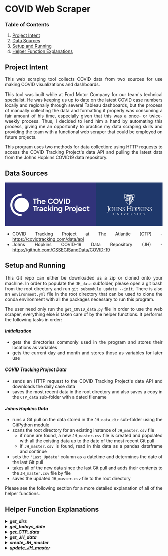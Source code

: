 # COVID Web Scraper
<div align="justify">   


### Table of Contents
1. [Project Intent](#intent)
2. [Data Sources](#data_sources)
3. [Setup and Running](#setup)
4. [Helper Function Explanations](#helper_fcns)


## Project Intent  <a name="intent"></a>

This web scraping tool collects COVID data from two sources for use making COVID visualizations and dashboards.

This tool was built while at Ford Motor Company for our team's technical specialist.  He was keeping us up to date on the latest COVID case numbers locally and regionally through several Tableau dashboards, but the process of manually collecting the data and formatting it properly was consuming a fair amount of his time, especially given that this was a once- or twice-weekly process.  Thus, I decided to lend him a hand by automating this process, giving me an opportunity to practice my data scraping skills and providing the team with a functional web scraper that could be employed on future projects.

This program uses two methods for data collection: using HTTP requests to access the COVID Tracking Project's data API and pulling the latest data from the Johns Hopkins COVID19 data repository.

## Data Sources  <a name="data_sources"></a>

<p style="text-align:center;">
   <img src="CTP_JH_logos.png">
</p>

* COVID Tracking Project at The Atlantic (CTP) - https://covidtracking.com/data/api
* Johns Hopkins COVID-19 Data Repository (JH) - https://github.com/CSSEGISandData/COVID-19

## Setup and Running  <a name="setup"></a>

This Git repo can either be downloaded as a zip or cloned onto your machine.  In order to populate the `JH_data` subfolder, please open a git bash from the root directory and run `git submodule update --init`.  There is also an `environment.yml` file in the root directory that can be used to clone the conda environment with all the packages necessary to run this program.

The user need only run the `get_COVID_data.py` file in order to use the web scraper, everything else is taken care of by the helper functions.  It performs the following tasks in order:

#### *Initialization*
* gets the directories commonly used in the program and stores their locations as variables
* gets the current day and month and stores those as variables for later use

#### *COVID Tracking Project Data*
* sends an HTTP request to the COVID Tracking Project's data API and downloads the daily case data
* saves the most recent data in the root directory and also saves a copy in the `CTP_data` sub-folder with a dated filename

#### *Johns Hopkins Data*
* runs a Git pull on the data stored in the `JH_data_dir` sub-folder using the GitPython module
* scans the root directory for an existing instance of `JH_master.csv` file
    * if none are found, a new `JH_master.csv` file is created and populated with all the existing data up to the date of the most recent Git pull
    * if `JH_master.csv` is found, read in this data as a pandas dataframe and continue
* sets the `'Last_Update'` column as a datetime and determines the date of the last Git pull
* takes all of the new data since the last Git pull and adds their contents to the `JH_master.csv` file by file
* saves the updated `JH_master.csv` file to the root directory

Please see the following section for a more detailed explanation of all of the helper functions. 


## Helper Function Explanations  <a name="helper_fcns"></a>

<details><summary><strong><em>get_dirs</em></strong></summary>
<p>

This function returns the locations of four directories commonly used throughout the program.  The subsequent helper files require many of these directories as inputs. The four directory outputs are as follows:

* `root_dir` - the root directory on the host machine
* `helper_files_dir` - the sub-directory containing all the helper files and modules
* `CTP_data_dir` - the directory where historical daily CTP reports will be moved to
* `JH_data_dir` - the sub-directory within the JH github repo where the daily reports are stored

</p>
</details>

<details><summary><strong><em>get_todays_date</em></strong></summary>
<p>

This function simply returns the day and month at the time of running the program using the `datetime` module.  They are stored as the following variables:

* `current_day`
* `current_month`

These variables are used in the `get_CTP_data` function for file labeling purposes.

</p>
</details>

<details><summary><strong><em>get_CTP_data</em></strong></summary>
<p>

This function accesses the CTP data API via an HTTP request, which returns the latest daily case data.  Two copies of this data are saved:

* one instance is saved to the `root_dir` as `CTP_daily.csv`
* another instance is saved to the `CTP_data_dir` with a dated filename using the `current_month` and `current_day` variables
    * the date formatting of the filename is month-day, so a file downloaded on December 15 would be saved as `CTP_daily_12-15.csv`

Since the data API isn't guaranteed to respond to the HTTP request, it is error-proofed by a "timeout" input of five seconds and nested within a while loop.  Thus, if the API doesn't respond within five seconds, rather than an error being raised and the program aborting, the request will continue to be made until the `CTP_daily.csv` file exists in the `root_dir` folder.

</p>
</details>

<details><summary><strong><em>get_JH_data</em></strong></summary>
<p>

This function performs a Git pull on the JH repo stored in the `JH_data` subfolder.  It uses the GitPython module to create a Git class object, giving it the `JH_data_dir` as the target folder, and using the pull() method to perform the git pull.

</p>
</details>

<details><summary><strong><em>create_JH_master</em></strong></summary>
<p>

This function creates a new `JH_master.csv` file if one does not already exist in the `root_dir`.  It loops thru all of the existing files in the `JH_data_dir` and concatenates them into a single dataframe.  This dataframe is then sorted by date and saved as `JH_master.csv` in the `root_dir` folder.

</p>
</details>

<details><summary><strong><em>update_JH_master</em></strong></summary>
<p>

This function first sets the `'Last_Update'` column in the `JH_master` dataframe to a datetime data type and drops the time portion, leaving only the date parts.

The next step is to determine the new files within the `JH_data_dir` that need to be incorporated into the `JH_master` dataframe.  This is accomplished by referencing the latest date currently existing in `JH_master` and most recent data acquired via the `get_JH_data` function.  The tricky part here is that the filenames are dated one day behind the data, thus a file titled "12-15-2020.csv" actually contains data labeled as "12-16-2020".

If the last entry in `JH_master` is dated as "12-15-2020", the previously most recent file is actually titled "12-14-2020.csv".  If the next pull is done on 12-20-2020, the new files would run from "12-15-2020.csv" to "12-19-2020.csv" (data labeled 12-16-2020 to 12-20-2020).

Once the mental gymnastics of determining the new data files is accomplished, these files are then looped through and concatenated to `JH_master`.  The data is finally saved to the `root_dir` as `JH_master.csv`.  However, if the program were run more than once in a day, no new data would exist, nothing would be concatenated, and the program simply ends.

</p>
</details>


</div> 
